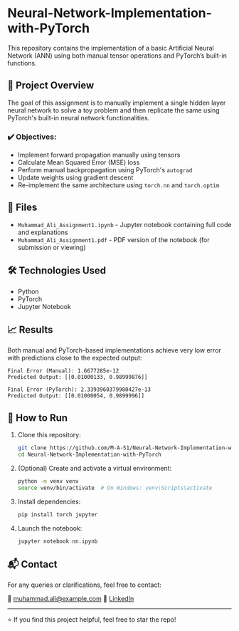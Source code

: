 # Neural-Network-Implementation-with-PyTorch

This repository contains the implementation of a basic Artificial Neural Network (ANN) using both manual tensor operations and PyTorch’s built-in functions.

## 🧐 Project Overview

The goal of this assignment is to manually implement a single hidden layer neural network to solve a toy problem and then replicate the same using PyTorch's built-in neural network functionalities.

### ✔️ Objectives:

* Implement forward propagation manually using tensors
* Calculate Mean Squared Error (MSE) loss
* Perform manual backpropagation using PyTorch's `autograd`
* Update weights using gradient descent
* Re-implement the same architecture using `torch.nn` and `torch.optim`

## 📂 Files

* `Muhammad_Ali_Assignment1.ipynb` - Jupyter notebook containing full code and explanations
* `Muhammad_Ali_Assignment1.pdf` - PDF version of the notebook (for submission or viewing)

## 🛠️ Technologies Used

* Python
* PyTorch
* Jupyter Notebook

## 📈 Results

Both manual and PyTorch-based implementations achieve very low error with predictions close to the expected output:

```
Final Error (Manual): 1.6677285e-12  
Predicted Output: [[0.01000133, 0.98999876]]

Final Error (PyTorch): 2.3393960379980427e-13  
Predicted Output: [[0.01000054, 0.9899996]]
```

## 🚀 How to Run

1. Clone this repository:

   ```bash
   git clone https://github.com/M-A-S1/Neural-Network-Implementation-with-PyTorch
   cd Neural-Network-Implementation-with-PyTorch
   ```

2. (Optional) Create and activate a virtual environment:

   ```bash
   python -m venv venv
   source venv/bin/activate  # On Windows: venv\Scripts\activate
   ```

3. Install dependencies:

   ```bash
   pip install torch jupyter
   ```

4. Launch the notebook:

   ```bash
   jupyter notebook nn.ipynb
   ```

## 📬 Contact

For any queries or clarifications, feel free to contact:

📧 [muhammad.ali@example.com](mailto:muali.msee24seecs@seecs.edu.pk)
📘 [LinkedIn](https://www.linkedin.com/in/muhammad-ali-sid/)

---

⭐ If you find this project helpful, feel free to star the repo!
